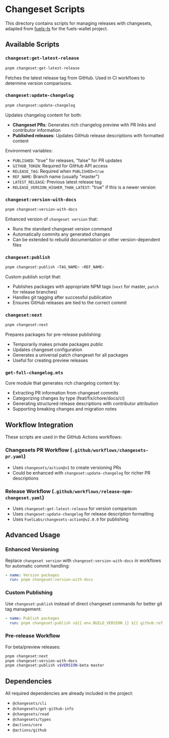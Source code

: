 # Changeset Scripts

This directory contains scripts for managing releases with changesets, adapted from [fuels-ts](https://github.com/FuelLabs/fuels-ts) for the fuels-wallet project.

## Available Scripts

### `changeset:get-latest-release`
```bash
pnpm changeset:get-latest-release
```
Fetches the latest release tag from GitHub. Used in CI workflows to determine version comparisons.

### `changeset:update-changelog`
```bash
pnpm changeset:update-changelog
```
Updates changelog content for both:
- **Changeset PRs**: Generates rich changelog preview with PR links and contributor information
- **Published releases**: Updates GitHub release descriptions with formatted content

Environment variables:
- `PUBLISHED`: "true" for releases, "false" for PR updates
- `GITHUB_TOKEN`: Required for GitHub API access
- `RELEASE_TAG`: Required when `PUBLISHED=true`
- `REF_NAME`: Branch name (usually "master")
- `LATEST_RELEASE`: Previous latest release tag
- `RELEASE_VERSION_HIGHER_THAN_LATEST`: "true" if this is a newer version

### `changeset:version-with-docs`
```bash
pnpm changeset:version-with-docs
```
Enhanced version of `changeset version` that:
- Runs the standard changeset version command
- Automatically commits any generated changes
- Can be extended to rebuild documentation or other version-dependent files

### `changeset:publish`
```bash
pnpm changeset:publish <TAG_NAME> <REF_NAME>
```
Custom publish script that:
- Publishes packages with appropriate NPM tags (`next` for master, `patch` for release branches)
- Handles git tagging after successful publication
- Ensures GitHub releases are tied to the correct commit

### `changeset:next`
```bash
pnpm changeset:next
```
Prepares packages for pre-release publishing:
- Temporarily makes private packages public
- Updates changeset configuration
- Generates a universal patch changeset for all packages
- Useful for creating preview releases

### `get-full-changelog.mts`
Core module that generates rich changelog content by:
- Extracting PR information from changeset commits
- Categorizing changes by type (feat/fix/chore/docs/ci)
- Generating structured release descriptions with contributor attribution
- Supporting breaking changes and migration notes

## Workflow Integration

These scripts are used in the GitHub Actions workflows:

### Changesets PR Workflow (`.github/workflows/changesets-pr.yaml`)
- Uses `changesets/action@v1` to create versioning PRs
- Could be enhanced with `changeset:update-changelog` for richer PR descriptions

### Release Workflow (`.github/workflows/release-npm-changeset.yaml`)
- Uses `changeset:get-latest-release` for version comparison
- Uses `changeset:update-changelog` for release description formatting
- Uses `FuelLabs/changesets-action@v2.0.0` for publishing

## Advanced Usage

### Enhanced Versioning
Replace `changeset version` with `changeset:version-with-docs` in workflows for automatic commit handling:

```yaml
- name: Version packages
  run: pnpm changeset:version-with-docs
```

### Custom Publishing
Use `changeset:publish` instead of direct changeset commands for better git tag management:

```yaml
- name: Publish packages
  run: pnpm changeset:publish v${{ env.BUILD_VERSION }} ${{ github.ref_name }}
```

### Pre-release Workflow
For beta/preview releases:

```bash
pnpm changeset:next
pnpm changeset:version-with-docs
pnpm changeset:publish v$VERSION-beta master
```

## Dependencies

All required dependencies are already included in the project:
- `@changesets/cli`
- `@changesets/get-github-info`
- `@changesets/read`
- `@changesets/types`
- `@actions/core`
- `@actions/github` 